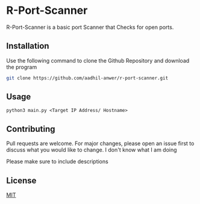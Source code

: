 
# R-Port-Scanner

R-Port-Scanner is a basic port Scanner that Checks for open ports.
## Installation

Use the following command to clone the Github Repository and download the program

```bash
git clone https://github.com/aadhil-anwer/r-port-scanner.git
```

## Usage
```python3
python3 main.py <Target IP Address/ Hostname>

```

## Contributing

Pull requests are welcome. For major changes, please open an issue first
to discuss what you would like to change.
I don't know what I am doing

Please make sure to include descriptions

## License

[MIT](https://choosealicense.com/licenses/mit/)